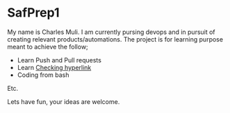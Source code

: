 # SafPrep1
My name is Charles Muli. I am currently pursing devops and in pursuit of creating relevant products/automations. The project is for learning purpose meant to achieve the follow;

* Learn Push and Pull requests
* Learn [Checking hyperlink](https://www.google.com)
* Coding from bash

Etc.

Lets have fun, your ideas are welcome.


